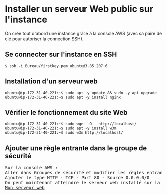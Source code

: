 # Installer un serveur Web public sur l'instance

On crée tout d'abord une instance grâce à la console AWS (avec sa paire de clé pour autoriser la connection SSH).

## Se connecter sur l'instance en SSH
~~~~
$ ssh -i Bureau/firstkey.pem ubuntu@3.85.207.6
~~~~

## Installation d'un serveur web
~~~~
ubuntu@ip-172-31-40-221:~$ sudo apt -y update && sudo -y apt upgrade
ubuntu@ip-172-31-40-221:~$ sudo apt -y install nginx
~~~~

## Vérifier le fonctionnement du site Web
~~~~
ubuntu@ip-172-31-40-221:~$ sudo wget -O - http://localhost/
ubuntu@ip-172-31-40-221:~$ sudo apt -y install w3m
ubuntu@ip-172-31-40-221:~$ sudo w3m http://localhost/
~~~~

## Ajouter une règle entrante dans le groupe de sécurité
<pre>
Sur la console AWS :
Aller dans Groupes de sécurité et modifier les règles entrantes pour autoriser les connections
Ajouter le type HTTP - TCP - Port 80 - Source 0.0.0.0/0
On peut maintenant atteindre le serveur web installé sur la VM à l'adresse correspondante au DNS public (IPv4) fourni par AWS :
<a href="http://ec2-3-85-207-6.compute-1.amazonaws.com">Mon serveur web</a>
</pre> 